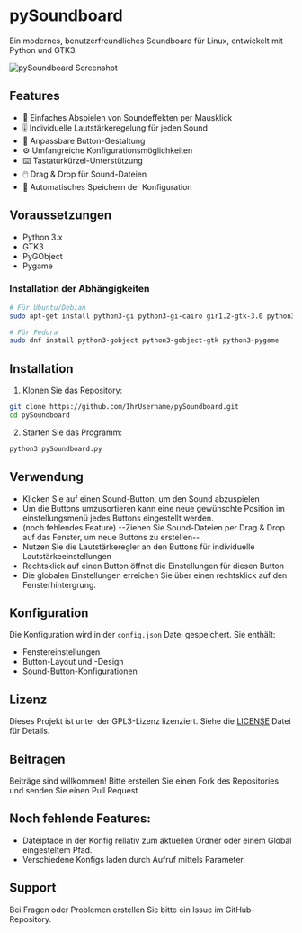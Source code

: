 # pySoundboard

Ein modernes, benutzerfreundliches Soundboard für Linux, entwickelt mit Python und GTK3.

![pySoundboard Screenshot](images/screenshot.png)

## Features

- 🎵 Einfaches Abspielen von Soundeffekten per Mausklick
- 🎚️ Individuelle Lautstärkeregelung für jeden Sound
- 🎨 Anpassbare Button-Gestaltung
- ⚙️ Umfangreiche Konfigurationsmöglichkeiten
- ⌨️ Tastaturkürzel-Unterstützung
- 🖱️ Drag & Drop für Sound-Dateien
- 💾 Automatisches Speichern der Konfiguration

## Voraussetzungen

- Python 3.x
- GTK3
- PyGObject
- Pygame

### Installation der Abhängigkeiten

```bash
# Für Ubuntu/Debian
sudo apt-get install python3-gi python3-gi-cairo gir1.2-gtk-3.0 python3-pygame

# Für Fedora
sudo dnf install python3-gobject python3-gobject-gtk python3-pygame
```

## Installation

1. Klonen Sie das Repository:
```bash
git clone https://github.com/IhrUsername/pySoundboard.git
cd pySoundboard
```

2. Starten Sie das Programm:
```bash
python3 pySoundboard.py
```

## Verwendung

- Klicken Sie auf einen Sound-Button, um den Sound abzuspielen
- Um die Buttons umzusortieren kann eine neue gewünschte Position im einstellungsmenü jedes Buttons eingestellt werden.
- (noch fehlendes Feature) --Ziehen Sie Sound-Dateien per Drag & Drop auf das Fenster, um neue Buttons zu erstellen--
- Nutzen Sie die Lautstärkeregler an den Buttons für individuelle Lautstärkeeinstellungen
- Rechtsklick auf einen Button öffnet die Einstellungen für diesen Button
- Die globalen Einstellungen erreichen Sie über einen rechtsklick auf den Fensterhintergrung.

## Konfiguration

Die Konfiguration wird in der `config.json` Datei gespeichert. Sie enthält:
- Fenstereinstellungen
- Button-Layout und -Design
- Sound-Button-Konfigurationen

## Lizenz

Dieses Projekt ist unter der GPL3-Lizenz lizenziert. Siehe die [LICENSE](LICENSE) Datei für Details.

## Beitragen

Beiträge sind willkommen! Bitte erstellen Sie einen Fork des Repositories und senden Sie einen Pull Request.

## Noch fehlende Features:
- Dateipfade in der Konfig rellativ zum aktuellen Ordner oder einem Global eingesteltem Pfad.
- Verschiedene Konfigs laden durch Aufruf mittels Parameter.

## Support

Bei Fragen oder Problemen erstellen Sie bitte ein Issue im GitHub-Repository. 